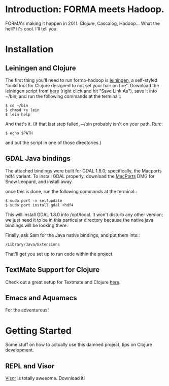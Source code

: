 Introduction: FORMA meets Hadoop.
=================================

FORMA's making it happen in 2011. Clojure, Cascalog, Hadoop... What the hell? It's cool. I'll tell you.

Installation
============

Leiningen and Clojure
---------------------

The first thing you'll need to run forma-hadoop is [leiningen](https://github.com/technomancy/leiningen), a self-styled "build tool for Clojure designed to not set your hair on fire". Download the leiningen script from 
[here](https://github.com/technomancy/leiningen/raw/stable/bin/lein) (right click and hit "Save Link As"), save it into ~/bin, and run the following commands at the terminal::

	$ cd ~/bin
	$ chmod +x lein
	$ lein help

And that's it. (If that last step failed, ~/bin probably isn't on your path. Run::

	$ echo $PATH
	
and put the script in one of those directories.)

GDAL Java bindings
------------------

The attached bindings were built for GDAL 1.8.0; specifically, the Macports hdf4 variant. To install GDAL properly, download the [MacPorts](http://www.macports.org/install.php) DMG for Snow Leopard, and install away.

once this is done, run the following commands at the terminal::

	$ sudo port -v selfupdate
	$ sudo port install gdal +hdf4
	
This will install GDAL 1.8.0 into /opt/local. It won't disturb any other version; we just need it to be in this particular directory because the native java bindings will be looking there.

Finally, ask Sam for the Java native bindings, and put them into::

	/Library/Java/Extensions
	
That'll get you set up to run code within the project.

TextMate Support for Clojure
----------------------------

Check out a great setup for Textmate and Clojure [here](https://github.com/swannodette/textmate-clojure).

Emacs and Aquamacs
------------------

For the adventurous!

Getting Started
===============

Some stuff on how to actually use this damned project, tips on Clojure development.

REPL and Visor
--------------

[Visor](http://visor.binaryage.com/) is totally awesome. Download it!
